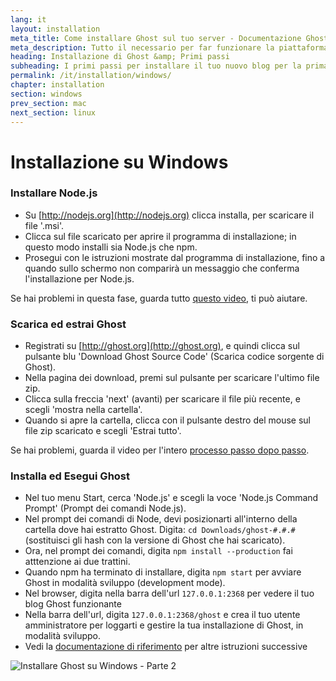 ```yaml
---
lang: it
layout: installation
meta_title: Come installare Ghost sul tuo server - Documentazione Ghost
meta_description: Tutto il necessario per far funzionare la piattaforma di blogging Ghost in locale e in remoto.
heading: Installazione di Ghost &amp; Primi passi
subheading: I primi passi per installare il tuo nuovo blog per la prima volta.
permalink: /it/installation/windows/
chapter: installation
section: windows
prev_section: mac
next_section: linux
---
```


# Installazione su Windows <a id="install-windows"></a>

### Installare Node.js

*   Su [http://nodejs.org](http://nodejs.org) clicca installa, per scaricare il file '.msi'.
*   Clicca sul file scaricato per aprire il programma di installazione; in questo modo installi sia Node.js che npm.
*   Prosegui con le istruzioni mostrate dal programma di installazione, fino a quando sullo schermo non comparirà un messaggio che conferma l'installazione per Node.js.

Se hai problemi in questa fase, guarda tutto [questo video](https://s3-eu-west-1.amazonaws.com/ghost-website-cdn/install-node-win.gif "Installa node su Windows"), ti può aiutare.

### Scarica ed estrai Ghost

*   Registrati su [http://ghost.org](http://ghost.org), e quindi clicca sul pulsante blu 'Download Ghost Source Code' (Scarica codice sorgente di Ghost).
*   Nella pagina dei download, premi sul pulsante per scaricare l'ultimo file zip.
*   Clicca sulla freccia 'next' (avanti) per scaricare il file più recente, e scegli 'mostra nella cartella'.
*   Quando si apre la cartella, clicca con il pulsante destro del mouse sul file zip scaricato e scegli 'Estrai tutto'.

Se hai problemi, guarda il video per l'intero [processo passo dopo passo](https://s3-eu-west-1.amazonaws.com/ghost-website-cdn/install-ghost-win.gif "Installare Ghost su Windows - Parte 1").

### Installa ed Esegui Ghost

*   Nel tuo menu Start, cerca 'Node.js' e scegli la voce 'Node.js Command Prompt' (Prompt dei comandi Node.js).
*   Nel prompt dei comandi di Node, devi posizionarti all'interno della cartella dove hai estratto Ghost. Digita: `cd Downloads/ghost-#.#.#` (sostituisci gli hash con la versione di Ghost che hai scaricato).
*   Ora, nel prompt dei comandi, digita `npm install --production` <span class="note">fai atttenzione ai due trattini</span>.
*   Quando npm ha terminato di installare, digita `npm start` per avviare Ghost in modalità sviluppo (development mode).
*   Nel browser, digita nella barra dell'url <code class="path">127.0.0.1:2368</code> per vedere il tuo blog Ghost funzionante
*   Nella barra dell'url, digita <code class="path">127.0.0.1:2368/ghost</code> e crea il tuo utente amministratore per loggarti e gestire la tua installazione di Ghost, in modalità sviluppo.
*   Vedi la [documentazione di riferimento](/usage) per altre istruzioni successive

![](https://s3-eu-west-1.amazonaws.com/ghost-website-cdn/install-ghost-win-2.gif "Installare Ghost su Windows - Parte 2")
